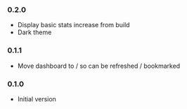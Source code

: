 ### 0.2.0
- Display basic stats increase from build 
- Dark theme

### 0.1.1
- Move dashboard to / so can be refreshed / bookmarked

### 0.1.0
- Initial version